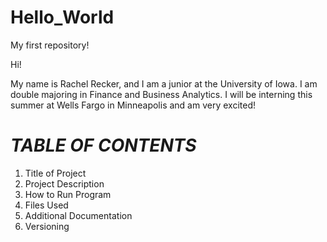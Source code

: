 # Hello_World
My first repository!

Hi!

My name is Rachel Recker, and I am a junior at the University of Iowa.
I am double majoring in Finance and Business Analytics.
I will be interning this summer at Wells Fargo in Minneapolis and am very excited!

# *TABLE OF CONTENTS*
1. Title of Project
2. Project Description
3. How to Run Program
4. Files Used
5. Additional Documentation
6. Versioning
